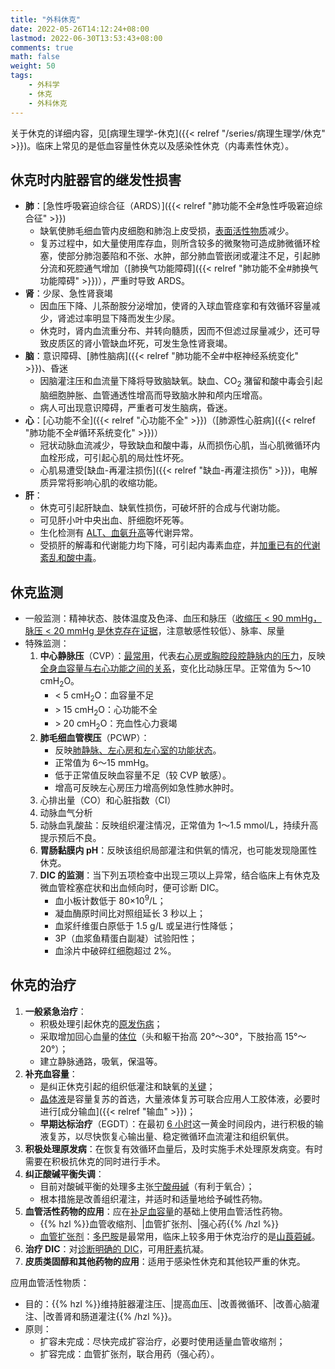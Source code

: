 ```yaml
---
title: "外科休克"
date: 2022-05-26T14:12:24+08:00
lastmod: 2022-06-30T13:53:43+08:00
comments: true
math: false
weight: 50
tags:
    - 外科学
    - 休克
    - 外科休克
---
```


关于休克的详细内容，见[病理生理学-休克]({{< relref "/series/病理生理学/休克" >}})。临床上常见的是低血容量性休克以及感染性休克（内毒素性休克）。

<!--more-->

## 休克时内脏器官的继发性损害

- **肺**：[急性呼吸窘迫综合征（ARDS）]({{< relref "肺功能不全#急性呼吸窘迫综合征" >}})
    - 缺氧使肺毛细血管内皮细胞和肺泡上皮受损，<ins>表面活性物质</ins>减少。
    - 复苏过程中，如大量使用库存血，则所含较多的微聚物可造成肺微循环栓塞，使部分肺泡萎陷和不张、水肿，部分肺血管嵌闭或灌注不足，引起肺分流和死腔通气增加（[肺换气功能障碍]({{< relref "肺功能不全#肺换气功能障碍" >}})），严重时导致 ARDS。
- **肾**：少尿、急性肾衰竭
    - 因血压下降、儿茶酚胺分泌增加，使肾的入球血管痉挛和有效循环容量减少，肾滤过率明显下降而发生少尿。
    - 休克时，肾内血流重分布、并转向髓质，因而不但滤过尿量减少，还可导致皮质区的肾小管缺血坏死，可发生急性肾衰竭。
- **脑**：意识障碍、[肺性脑病]({{< relref "肺功能不全#中枢神经系统变化" >}})、昏迷
    - 因脑灌注压和血流量下降将导致脑缺氧。缺血、CO<sub>2</sub> 潴留和酸中毒会引起脑细胞肿胀、血管通透性增高而导致脑水肿和颅内压增高。
    - 病人可出现意识障碍，严重者可发生脑病，昏迷。
- **心**：[心功能不全]({{< relref "心功能不全" >}})（[肺源性心脏病]({{< relref "肺功能不全#循环系统变化" >}})）
    - 冠状动脉血流减少，导致缺血和酸中毒，从而损伤心肌，当心肌微循环内血栓形成，可引起心肌的局灶性坏死。
    - 心肌易遭受[缺血-再灌注损伤]({{< relref "缺血-再灌注损伤" >}})，电解质异常将影响心肌的收缩功能。
- **肝**：
    - 休克可引起肝缺血、缺氧性损伤，可破坏肝的合成与代谢功能。
    - 可见肝小叶中央出血、肝细胞坏死等。
    - 生化检测有 <ins>ALT、血氨升高</ins>等代谢异常。
    - 受损肝的解毒和代谢能力均下降，可引起内毒素血症，并<ins>加重已有的代谢紊乱和酸中毒</ins>。

## 休克监测

- 一般监测：精神状态、肢体温度及色泽、血压和脉压（<ins>收缩压 \< 90 mmHg，脉压 \< 20 mmHg 是休克存在证据</ins>，注意敏感性较低）、脉率、尿量
- 特殊监测：
    1. **中心静脉压**（CVP）：<ins>最常用</ins>，代表<ins>右心房或胸腔段腔静脉内的压力</ins>，反映<ins>全身血容量与右心功能之间的关系</ins>，变化比动脉压早。正常值为 5～10 cmH<sub>2</sub>O。
        - \< 5 cmH<sub>2</sub>O：血容量不足
        - \> 15 cmH<sub>2</sub>O：心功能不全
        - \> 20 cmH<sub>2</sub>O：充血性心力衰竭
    2. **肺毛细血管楔压**（PCWP）：
        - 反映<ins>肺静脉、左心房和左心室的功能状态</ins>。
        - 正常值为 6～15 mmHg。
        - 低于正常值反映血容量不足（较 CVP 敏感）。
        - 增高可反映左心房压力增高例如急性肺水肿时。
    3. 心排出量（CO）和心脏指数（CI）
    4. 动脉血气分析
    5. 动脉血乳酸盐：反映组织灌注情况，正常值为 1～1.5 mmol/L，持续升高提示预后不良。
    6. **胃肠黏膜内 pH**：反映该组织局部灌注和供氧的情况，也可能发现隐匿性休克。
    7. **DIC 的监测**：当下列五项检查中出现三项以上异常，结合临床上有休克及微血管栓塞症状和出血倾向时，便可诊断 DIC。
        - 血小板计数低于 80×10<sup>9</sup>/L；
        - 凝血酶原时间比对照组延长 3 秒以上；
        - 血浆纤维蛋白原低于 1.5 g/L 或呈进行性降低；
        - 3P（血浆鱼精蛋白副凝）试验阳性；
        - 血涂片中破碎红细胞超过 2%。

## 休克的治疗

1. **一般紧急治疗**：
    - 积极处理引起休克的<ins>原发伤病</ins>；
    - 采取增加回心血量的<ins>体位</ins>（头和躯干抬高 20°～30°，下肢抬高 15°～20°）；
    - 建立静脉通路，吸氧，保温等。
2. **补充血容量**：
    - 是纠正休克引起的组织低灌注和缺氧的<ins>关键</ins>；
    - <ins>晶体液</ins>是容量复苏的首选，大量液体复苏可联合应用人工胶体液，必要时进行[成分输血]({{< relref "输血" >}})；
    - **早期达标治疗**（EGDT）：在最初 <ins>6 小时</ins>这一黄金时间段内，进行积极的输液复苏，以尽快恢复心输出量、稳定微循环血流灌注和组织氧供。
3. **积极处理原发病**：在恢复有效循环血量后，及时实施手术处理原发病变。有时需要在积极抗休克的同时进行手术。
4. **纠正酸碱平衡失调**：
    - 目前对酸碱平衡的处理多主张<ins>宁酸毋碱</ins>（有利于氧合）；
    - 根本措施是改善组织灌注，并适时和适量地给予碱性药物。
5. **血管活性药物的应用**：应在<ins>补足血容量</ins>的基础上使用血管活性药物。
    - {{% hzl %}}血管收缩剂、|血管扩张剂、|强心药{{% /hzl %}}
    - <ins>血管扩张剂</ins>：<ins>多巴胺</ins>是最常用，临床上较多用于休克治疗的是<ins>山莨菪碱</ins>。
6. **治疗 DIC**：对[诊断明确的 DIC](#休克监测)，可用<ins>肝素</ins>抗凝。
7. **皮质类固醇和其他药物的应用**：适用于感染性休克和其他较严重的休克。

应用血管活性物质：

- 目的：{{% hzl %}}维持脏器灌注压、|提高血压、|改善微循环、|改善心脑灌注、|改善肾和肠道灌注{{% /hzl %}}。
- 原则：
    - 扩容未完成：尽快完成扩容治疗，必要时使用适量血管收缩剂；
    - 扩容完成：血管扩张剂，联合用药（强心药）。

